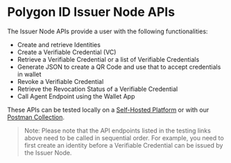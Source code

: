 # Polygon ID Issuer Node APIs

The Issuer Node APIs provide a user with the following functionalities: 

- Create and retrieve Identities
- Create a Verifiable Credential (VC)
- Retrieve a Verifiable Credential or a list of Verifiable Credentials
- Generate JSON to create a QR Code and use that to accept credentials in wallet
- Revoke a Verifiable Credential
- Retrieve the Revocation Status of a Verifiable Credential
- Call Agent Endpoint using the Wallet App
 
These APIs can be tested locally on a [Self-Hosted Platform](https://self-hosted-platform.polygonid.me/#overview) or with our [Postman Collection](https://www.postman.com/dark-star-200015/workspace/public/collection/23322631-727c2573-3d62-4d58-9d46-0f479144d75d?action=share&creator=23322631). 

> Note: Please note that the API endpoints listed in the testing links above need to be called in sequential order. For example, you need to first create an identity before a Verifiable Credential can be issued by the Issuer Node.
